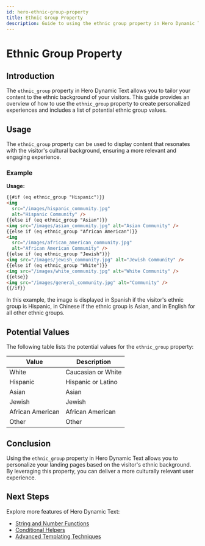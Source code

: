 ```yaml
---
id: hero-ethnic-group-property
title: Ethnic Group Property
description: Guide to using the ethnic group property in Hero Dynamic Text
---
```


# Ethnic Group Property

## Introduction

The `ethnic_group` property in Hero Dynamic Text allows you to tailor your content to the ethnic background of your visitors. This guide provides an overview of how to use the `ethnic_group` property to create personalized experiences and includes a list of potential ethnic group values.

## Usage

The `ethnic_group` property can be used to display content that resonates with the visitor's cultural background, ensuring a more relevant and engaging experience.

### Example

**Usage:**

```html
{{#if (eq ethnic_group "Hispanic")}}
<img
  src="/images/hispanic_community.jpg"
  alt="Hispanic Community" />
{{else if (eq ethnic_group "Asian")}}
<img src="/images/asian_community.jpg" alt="Asian Community" />
{{else if (eq ethnic_group "African American")}}
<img
  src="/images/african_american_community.jpg"
  alt="African American Community" />
{{else if (eq ethnic_group "Jewish")}}
<img src="/images/jewish_community.jpg" alt="Jewish Community" />
{{else if (eq ethnic_group "White")}}
<img src="/images/white_community.jpg" alt="White Community" />
{{else}}
<img src="/images/general_community.jpg" alt="Community" />
{{/if}}
```

In this example, the image is displayed in Spanish if the visitor's ethnic group is Hispanic, in Chinese if the ethnic group is Asian, and in English for all other ethnic groups.

## Potential Values

The following table lists the potential values for the `ethnic_group` property:

| Value            | Description        |
| ---------------- | ------------------ |
| White            | Caucasian or White |
| Hispanic         | Hispanic or Latino |
| Asian            | Asian              |
| Jewish           | Jewish             |
| African American | African American   |
| Other            | Other              |

## Conclusion

Using the `ethnic_group` property in Hero Dynamic Text allows you to personalize your landing pages based on the visitor's ethnic background. By leveraging this property, you can deliver a more culturally relevant user experience.

## Next Steps

Explore more features of Hero Dynamic Text:

- [String and Number Functions](/docs/personalization/hero-string-number-functions)
- [Conditional Helpers](/docs/personalization/hero-conditional-helpers)
- [Advanced Templating Techniques](/docs/personalization/hero-advanced-techniques)
